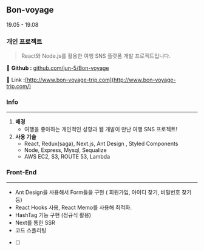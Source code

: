 ## Bon-voyage

19.05 - 19.08

### 개인 프로젝트

> React와 Node.js를 활용한 여행 SNS 플랫폼 개발 프로젝트입니다.

🔎  **Github   :** [github.com/jun-5/Bon-voyage](https://github.com/jun-5/Bon-voyage)

🔎  Link   **:**[http://www.bon-voyage-trip.com](http://www.bon-voyage-trip.com/)

### Info

---

1. **배경**
    - 여행을 좋아하는 개인적인 성향과 웹 개발이 만난 여행 SNS 프로젝트!
2. **사용 기술**
    - React, Redux(saga), Next.js, Ant Design , Styled Components
    - Node, Express, Mysql, Sequalize
    - AWS EC2, S3, ROUTE 53, Lambda

### Front-End

---

- Ant Design을 사용해서 Form들을 구현 ( 회원가입, 아이디 찾기, 비밀번호 찾기 등)
- React Hooks 사용, React Memo를 사용해 최적화.
- HashTag 기능 구현 (정규식 활용)
- Next를 통한 SSR
- 코드 스플리팅

- [ ]
